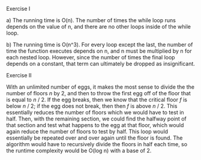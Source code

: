 Exercise I

a) The running time is O(n). The number of times the while loop runs depends on the value of n, and there are no other loops inside of the while loop. 

b) The running time is O(n^3). For every loop except the last, the number of time the function executes depends on n, and n must be multiplied by n for each nested loop. However, since the number of times the final loop depends on a constant, that term can ultimately be dropped as insignificant.

Exercise II

With an unlimited number of eggs, it makes the most sense to divide the the number of floors _n_ by 2, and then to throw the first egg off of the floor that is equal to _n_ / 2. If the egg breaks, then we know that the critical floor _f_ is below _n_ / 2; if the egg does not break, then then _f_ is above _n_ / 2. This essentially reduces the number of floors which we would have to test in half. Then, with the remaining section, we could find the halfway point of that section and test what happens to the egg at that floor, which would again reduce the number of floors to test by half. This loop would essentially be repeated over and over again until the floor is found. The algorithm would have to recursively divide the floors in half each time, so the runtime complexity would be O(log n) with a base of 2.